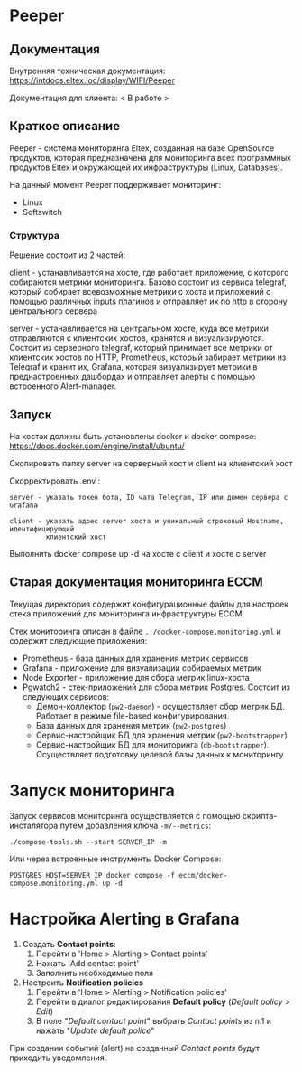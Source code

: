 # Peeper

## Документация

Внутренняя техническая документация:
https://intdocs.eltex.loc/display/WIFI/Peeper

Документация для клиента: < В работе >

## Краткое описание

Peeper - система мониторинга Eltex, созданная на базе OpenSource продуктов, которая предназначена для мониторинга
         всех программных продуктов Eltex и окружающей их инфраструктуры (Linux, Databases).

На данный момент Peeper поддерживает мониторинг:
- Linux
- Softswitch

### Структура

Решение состоит из 2 частей:

client - устанавливается на хосте, где работает приложение, с которого собираются метрики мониторинга. Базово состоит
         из сервиса telegraf, который собирает всевозможные метрики с хоста и приложений с помощью различных inputs
         плагинов и отправляет их по http в сторону центрального сервера

server - устанавливается на центральном хосте, куда все метрики отправляются с клиентских хостов,
         хранятся и визуализируются. Состоит из серверного telegraf, который принимает все метрики от клиентских хостов
         по HTTP, Prometheus, который забирает метрики из Telegraf и хранит их, Grafana, которая визуализирует метрики
         в преднастроенных дашбордах и отправляет алерты с помощью встроенного Alert-manager.

## Запуск

На хостах должны быть установлены docker и docker compose: https://docs.docker.com/engine/install/ubuntu/

Скопировать папку server на серверный хост и client на клиентский хост

Скорректировать .env :

    server - указать токен бота, ID чата Telegram, IP или домен сервера с Grafana

    client - указать адрес server хоста и уникальный строковый Hostname, идентифицирующий
             клиентский хост

Выполнить  docker compose up -d  на хосте с client и хосте с server

## Старая документация мониторинга ECCM

Текущая директория содержит конфигурационные файлы для настроек стека приложений для мониторинга инфраструктуры ЕССМ.

Стек мониторинга описан в файле `../docker-compose.monitoring.yml` и содержит следующие приложения:

* Prometheus - база данных для хранения метрик сервисов
* Grafana - приложение для визуализации собираемых метрик
* Node Exporter - приложение для сбора метрик linux-хоста
* Pgwatch2 - стек-приложений для сбора метрик Postgres. Состоит из следующих сервисов:
  * Демон-коллектор (`pw2-daemon`) - осуществляет сбор метрик БД. Работает в режиме file-based конфигурирования.
  * База данных для хранения метрик (`pw2-postgres`)
  * Сервис-настройщик БД для хранения метрик (`pw2-bootstrapper`)
  * Сервис-настройщик БД для мониторинга (`db-bootstrapper`). Осуществляет подготовку целевой базы данных к мониторингу

# Запуск мониторинга

Запуск сервисов мониторинга осуществляется с помощью скрипта-инсталятора путем добавления ключа `-m/--metrics`:

```
./compose-tools.sh --start SERVER_IP -m
```

Или через встроенные инструменты Docker Compose:

```
POSTGRES_HOST=SERVER_IP docker compose -f eccm/docker-compose.monitoring.yml up -d
```

# Настройка Alerting в Grafana

1. Создать **Contact points**:
   1. Перейти в 'Home > Alerting > Contact points'
   2. Нажать 'Add contact point'
   3. Заполнить необходимые поля
2. Настроить **Notification policies**
   1. Перейти в 'Home > Alerting > Notification policies'
   2. Перейти в диалог редактирования **Default policy** (*Default policy > Edit*)
   3. В поле "*Default contact point*" выбрать *Contact points* из п.1 и нажать "*Update default police*"

При создании событий (alert) на созданный *Contact points* будут приходить уведомления.

